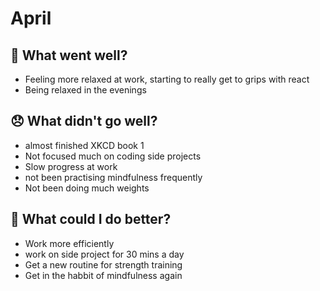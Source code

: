 # April

## 💪 What went well?

- Feeling more relaxed at work, starting to really get to grips with react
- Being relaxed  in the evenings

## 😞 What didn't go well?

- almost finished XKCD book 1
- Not focused much on coding side projects
- Slow progress at work
- not been practising mindfulness frequently
- Not been doing much weights

## 🚀 What could I do better?

- Work more efficiently
- work on side project for 30 mins a day
- Get a new routine for strength training
- Get in the habbit of mindfulness again